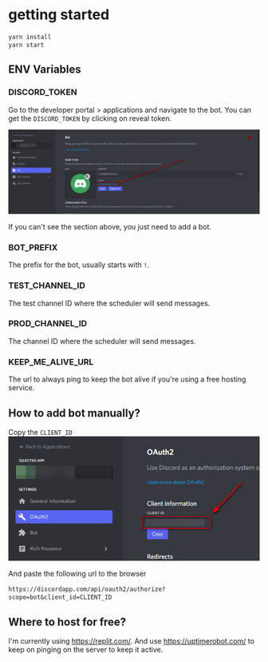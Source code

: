 # getting started
```
yarn install
yarn start
```

## ENV Variables
### DISCORD_TOKEN

Go to the developer portal > applications and navigate to the bot. You can get the `DISCORD_TOKEN` by clicking on reveal token.

![DISCORD_TOKEN](/docs/discord_token.jpg)

If you can't see the section above, you just need to add a bot.

### BOT_PREFIX
The prefix for the bot, usually starts with `!`.

### TEST_CHANNEL_ID
The test channel ID where the scheduler will send messages.

### PROD_CHANNEL_ID
The channel ID where the scheduler will send messages.

### KEEP_ME_ALIVE_URL
The url to always ping to keep the bot alive if you're using a free hosting service.

## How to add bot manually?
Copy the `CLIENT_ID`
![CLIENT_ID](/docs/client_id.jpg)

And paste the following url to the browser

```
https://discordapp.com/api/oauth2/authorize?scope=bot&client_id=CLIENT_ID
```

## Where to host for free?
I'm currently using https://replit.com/. And use https://uptimerobot.com/ to keep on pinging on the server to keep it active.
